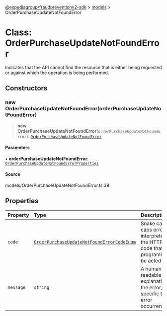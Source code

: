 [@expediagroup/fraudpreventionv2-sdk](../../index.md) > [models](../index.md) > OrderPurchaseUpdateNotFoundError

# Class: OrderPurchaseUpdateNotFoundError

Indicates that the API cannot find the resource that is either being requested or against which the operation is being performed.

## Constructors

### new OrderPurchaseUpdateNotFoundError(orderPurchaseUpdateNotFoundError)

> **new OrderPurchaseUpdateNotFoundError**(`orderPurchaseUpdateNotFoundError`): [`OrderPurchaseUpdateNotFoundError`](OrderPurchaseUpdateNotFoundError.md)

#### Parameters

▪ **orderPurchaseUpdateNotFoundError**: [`OrderPurchaseUpdateNotFoundErrorProperties`](../interfaces/OrderPurchaseUpdateNotFoundErrorProperties.md)

#### Source

models/OrderPurchaseUpdateNotFoundError.ts:39

## Properties

| Property | Type | Description | Source |
| :------ | :------ | :------ | :------ |
| `code` | [`OrderPurchaseUpdateNotFoundErrorCodeEnum`](../type-aliases/OrderPurchaseUpdateNotFoundErrorCodeEnum.md) | Snake cased all caps error code interpreted from the HTTP status code that can programmatically be acted upon. | models/OrderPurchaseUpdateNotFoundError.ts:32 |
| `message` | `string` | A human-readable explanation of the error, specific to this error occurrence. | models/OrderPurchaseUpdateNotFoundError.ts:37 |
